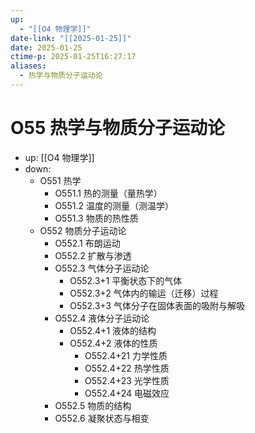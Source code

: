 ```yaml
---
up:
  - "[[O4 物理学]]"
date-link: "[[2025-01-25]]"
date: 2025-01-25
ctime-p: 2025-01-25T16:27:17
aliases:
  - 热学与物质分子运动论
---
```


# O55 热学与物质分子运动论

- up: [[O4 物理学]]
- down:	
	- O551 热学
		- O551.1 热的测量（量热学）
		- O551.2 温度的测量（测温学）
		- O551.3 物质的热性质
	- O552 物质分子运动论
		- O552.1 布朗运动
		- O552.2 扩散与渗透
		- O552.3 气体分子运动论
			- O552.3+1 平衡状态下的气体
			- O552.3+2 气体内的输运（迁移）过程
			- O552.3+3 气体分子在固体表面的吸附与解吸
		- O552.4 液体分子运动论
			- O552.4+1 液体的结构
			- O552.4+2 液体的性质
				- O552.4+21 力学性质
				- O552.4+22 热学性质
				- O552.4+23 光学性质
				- O552.4+24 电磁效应
		- O552.5 物质的结构
		- O552.6 凝聚状态与相变
	
